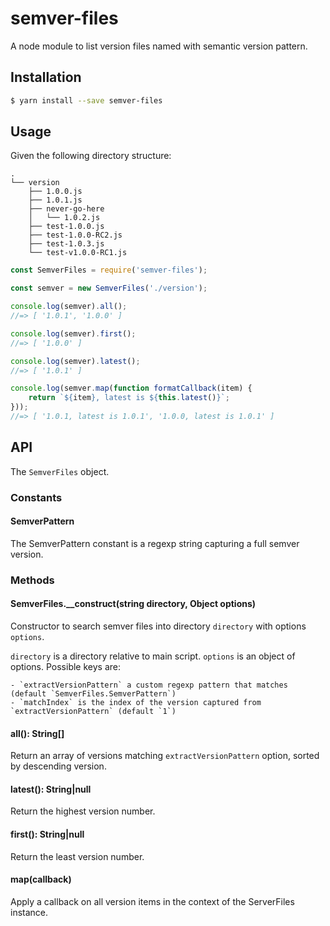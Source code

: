 # semver-files

A node module to list version files named with semantic version pattern.

## Installation

```bash
$ yarn install --save semver-files
```

## Usage

Given the following directory structure:

```
.
└── version
    ├── 1.0.0.js
    ├── 1.0.1.js
    ├── never-go-here
    │   └── 1.0.2.js
    ├── test-1.0.0.js
    ├── test-1.0.0-RC2.js
    ├── test-1.0.3.js
    └── test-v1.0.0-RC1.js
```

```js
const SemverFiles = require('semver-files');

const semver = new SemverFiles('./version');

console.log(semver).all();
//=> [ '1.0.1', '1.0.0' ]

console.log(semver).first();
//=> [ '1.0.0' ]

console.log(semver).latest();
//=> [ '1.0.1' ]

console.log(semver.map(function formatCallback(item) {
    return `${item}, latest is ${this.latest()}`;
}));
//=> [ '1.0.1, latest is 1.0.1', '1.0.0, latest is 1.0.1' ] 
```

## API

The `SemverFiles` object.

### Constants

#### SemverPattern

The SemverPattern constant is a regexp string capturing a full semver version.

### Methods

#### SemverFiles.__construct(string directory, Object options)

Constructor to search semver files into directory `directory` with options `options`.

`directory` is a directory relative to main script.
`options` is an object of options. Possible keys are:

    - `extractVersionPattern` a custom regexp pattern that matches  (default `SemverFiles.SemverPattern`)
    - `matchIndex` is the index of the version captured from `extractVersionPattern` (default `1`)

#### all(): String[]

Return an array of versions matching `extractVersionPattern` option, sorted by descending version.

#### latest(): String|null

Return the highest version number.

#### first(): String|null

Return the least version number.

#### map(callback)

Apply a callback on all version items in the context of the ServerFiles instance.
